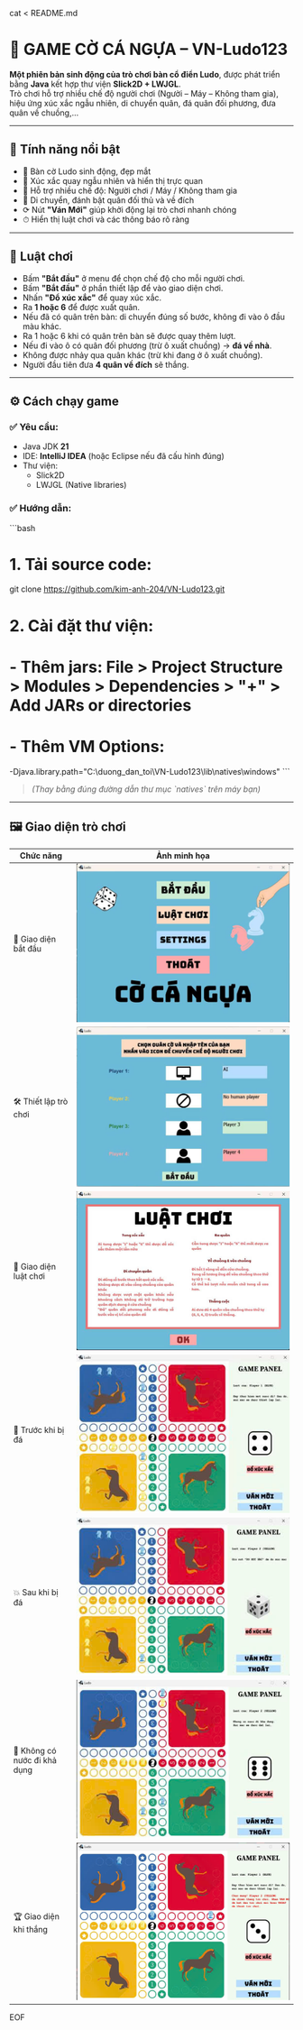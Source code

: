 cat <<EOF > README.md
# 🐎 GAME CỜ CÁ NGỰA – VN-Ludo123

**Một phiên bản sinh động của trò chơi bàn cổ điển Ludo**, được phát triển bằng **Java** kết hợp thư viện **Slick2D + LWJGL**.  
Trò chơi hỗ trợ nhiều chế độ người chơi (Người – Máy – Không tham gia), hiệu ứng xúc xắc ngẫu nhiên, di chuyển quân, đá quân đối phương, đưa quân về chuồng,...

---

## 🚀 Tính năng nổi bật

- 🎨 Bàn cờ Ludo sinh động, đẹp mắt  
- 🎲 Xúc xắc quay ngẫu nhiên và hiển thị trực quan  
- 🧠 Hỗ trợ nhiều chế độ: Người chơi / Máy / Không tham gia  
- 🚗 Di chuyển, đánh bật quân đối thủ và về đích  
- ⟳ Nút **"Ván Mới"** giúp khởi động lại trò chơi nhanh chóng  
- ⏱ Hiển thị luật chơi và các thông báo rõ ràng  

---

## 📜 Luật chơi

- Bấm **"Bắt đầu"** ở menu để chọn chế độ cho mỗi người chơi.
- Bấm **"Bắt đầu"** ở phần thiết lập để vào giao diện chơi.
- Nhấn **"Đổ xúc xắc"** để quay xúc xắc.
- Ra **1 hoặc 6** để được xuất quân.
- Nếu đã có quân trên bàn: di chuyển đúng số bước, không đi vào ô đầu màu khác.
- Ra 1 hoặc 6 khi có quân trên bàn sẽ được quay thêm lượt.
- Nếu đi vào ô có quân đối phương (trừ ô xuất chuồng) → **đá về nhà**.
- Không được nhảy qua quân khác (trừ khi đang ở ô xuất chuồng).
- Người đầu tiên đưa **4 quân về đích** sẽ thắng.

---

## ⚙️ Cách chạy game

### ✅ Yêu cầu:

- Java JDK **21**
- IDE: **IntelliJ IDEA** (hoặc Eclipse nếu đã cấu hình đúng)
- Thư viện:
  - Slick2D
  - LWJGL (Native libraries)

### ✅ Hướng dẫn:

\`\`\`bash
# 1. Tải source code:
git clone https://github.com/kim-anh-204/VN-Ludo123.git

# 2. Cài đặt thư viện:
#    - Thêm jars: File > Project Structure > Modules > Dependencies > "+" > Add JARs or directories
#    - Thêm VM Options:
-Djava.library.path="C:\\duong_dan_toi\\VN-Ludo123\\lib\\natives\\windows"
\`\`\`

> *(Thay bằng đúng đường dẫn thư mục \`natives\` trên máy bạn)*

---

## 🖼️ Giao diện trò chơi

| Chức năng                     | Ảnh minh họa                                |
|-------------------------------|---------------------------------------------|
| 🔹 Giao diện bắt đầu          | ![](res/BatDau.jpg)                         |
| 🛠️ Thiết lập trò chơi         | ![](res/ThietLapTroChoi.jpg)               |
| 📜 Giao diện luật chơi         | ![](res/LuatChoi.jpg)                       |
| 🧭 Trước khi bị đá            | ![](res/GiaoDienTruocKhiBiDa.jpg)          |
| 💥 Sau khi bị đá              | ![](res/GiaoDienSauKhiBiDa.jpg)            |
| 🚫 Không có nước đi khả dụng | ![](res/GiaoDienKhongCoNuocDiKhaDung.jpg)  |
| 🏆 Giao diện khi thắng        | ![](res/GiaoDienKhiThang.jpg)              |
EOF

